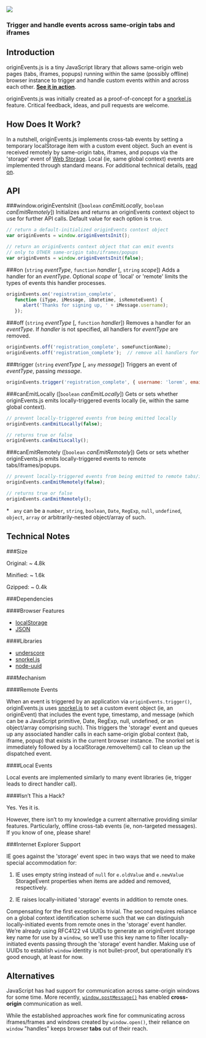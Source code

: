 ![](https://raw.github.com/hansifer/originEvents.js/gh-pages/images/logo_red.png)

### Trigger and handle events across same-origin tabs and iframes

Introduction
---

originEvents.js is a tiny JavaScript library that allows same-origin web pages (tabs, iframes, popups) running within the same (possibly offline) browser instance to trigger and handle custom events within and across each other. [**See it in action**](http://hansifer.github.io/originEvents.js/).

originEvents.js was initially created as a proof-of-concept for a [snorkel.js](http://hansifer.github.io/snorkel.js/) feature. Critical feedback, ideas, and pull requests are welcome.

How Does It Work?
---

In a nutshell, originEvents.js implements cross-tab events by setting a temporary localStorage item with a custom event object. Such an event is received remotely by same-origin tabs, iframes, and popups via the 'storage' event of [Web Storage](http://www.w3.org/TR/webstorage/). Local (ie, same global context) events are implemented through standard means. For additional technical details, [read on](#technical-notes).

API
---

###window.originEventsInit ([```boolean``` *canEmitLocally*, ```boolean``` *canEmitRemotely*])
Initializes and returns an originEvents context object to use for further API calls. Default value for each option is ```true```.
```js
// return a default-initialized originEvents context object
var originEvents = window.originEventsInit();   

// return an originEvents context object that can emit events 
// only to OTHER same-origin tabs/iframes/popups
var originEvents = window.originEventsInit(false);  
```
###on (```string``` *eventType*, ```function``` *handler* [, ```string``` *scope*])
Adds a handler for an *eventType*. Optional *scope* of 'local' or 'remote' limits the types of events this handler processes.
```js
originEvents.on('registration_complete',
   function (iType, iMessage, iDatetime, isRemoteEvent) { 
      alert('Thanks for signing up, ' + iMessage.username); 
   });
```
###off (```string``` *eventType* [, ```function``` *handler*])
Removes a handler for an *eventType*. If *handler* is not specified, all handlers for *eventType* are removed.
```js
originEvents.off('registration_complete', someFunctionName);
originEvents.off('registration_complete');  // remove all handlers for eventType
```
###trigger (```string``` *eventType* [, ```any``` *message*])
Triggers an event of *eventType*, passing *message*.
```js
originEvents.trigger('registration_complete', { username: 'lorem', email: 'lorem@ipsum.com' });
```
###canEmitLocally ([```boolean``` *canEmitLocally*])
Gets or sets whether originEvents.js emits locally-triggered events locally (ie, within the same global context).
```js
// prevent locally-triggered events from being emitted locally
originEvents.canEmitLocally(false);  

// returns true or false
originEvents.canEmitLocally();       
```
###canEmitRemotely ([```boolean``` *canEmitRemotely*])
Gets or sets whether originEvents.js emits locally-triggered events to remote tabs/iframes/popups.
```js
// prevent locally-triggered events from being emitted to remote tabs/iframes/popups
originEvents.canEmitRemotely(false);  

// returns true or false
originEvents.canEmitRemotely();       
```
<nowiki>*</nowiki>&nbsp;&nbsp;  ```any``` can be a ```number```, ```string```, ```boolean```, ```Date```, ```RegExp```, ```null```, ```undefined```, ```object```, ```array``` or arbitrarily-nested object/array of such.

Technical Notes
---

###Size

Original:  ~ 4.8k

Minified:  ~ 1.6k

Gzipped:   ~ 0.4k

###Dependencies

####Browser Features
-	[localStorage](http://caniuse.com/#search=localStorage)
-	[JSON](http://caniuse.com/#search=JSON)

####Libraries
-	[underscore](https://github.com/jashkenas/underscore)
-	[snorkel.js](https://github.com/hansifer/snorkel.js)
-	[node-uuid](https://github.com/broofa/node-uuid)

###Mechanism

####Remote Events

When an event is triggered by an application via ```originEvents.trigger()```, originEvents.js uses [snorkel.js](http://hansifer.github.io/snorkel.js/) to set a custom event object (ie, an originEvent) that includes the event type, timestamp, and message (which can be a JavaScript primitive, Date, RegExp, null, undefined, or an object/array comprising such). This triggers the 'storage' event and queues up any associated handler calls in each same-origin global context (tab, iframe, popup) that exists in the current browser instance. The snorkel set is immediately followed by a localStorage.removeItem() call to clean up the dispatched event.

####Local Events

Local events are implemented similarly to many event libraries (ie, trigger leads to direct handler call).

####Isn’t This a Hack?

Yes. Yes it is.

However, there isn’t to my knowledge a current alternative providing similar features. Particularly, offline cross-tab events (ie, non-targeted messages). If you know of one, please share!

###Internet Explorer Support

IE goes against the 'storage' event spec in two ways that we need to make special accommodation for:

1)	IE uses empty string instead of ```null``` for ```e.oldValue``` and ```e.newValue``` StorageEvent properties when items are added and removed, respectively.

2)	IE raises locally-initiated 'storage' events in addition to remote ones.

Compensating for the first exception is trivial. The second requires reliance on a global context identification scheme such that we can distinguish locally-initiated events from remote ones in the 'storage' event handler. We’re already using RFC4122 v4 UUIDs to generate an originEvent storage key name for use by a ```window```, so we’ll use this key name to filter locally-initiated events passing through the 'storage' event handler. Making use of UUIDs to establish ```window``` identity is not bullet-proof, but operationally it’s good enough, at least for now.

Alternatives
---

JavaScript has had support for communication across same-origin windows for some time. More recently, [```window.postMessage()```](https://developer.mozilla.org/en-US/docs/Web/API/Window.postMessage) has enabled **cross-origin** communication as well. 

While the established approaches work fine for communicating across iframes/frames and windows created by ```window.open()```, their reliance on ```window``` "handles" keeps browser **tabs** out of their reach.
